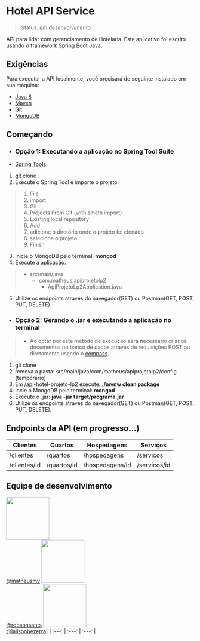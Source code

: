 # Hotel API Service

> Status: _em desenvolvimento._

API para lidar com gerenciamento de Hotelaria. Este aplicativo foi escrito usando o framework Spring Boot Java.

## Exigências

Para executar a API localmente, você precisará do seguinte instalado em sua máquina:

- [Java 8](https://www.oracle.com/technetwork/java/javase/downloads/jdk8-downloads-2133151.html)
- [Maven](https://maven.apache.org/download.cgi)
- [Git](https://git-scm.com/downloads)
- [MongoDB](https://www.mongodb.com/)

## Começando

- ### Opção 1: **Executando a aplicação no Spring Tool Suite**

- [Spring Tools](https://spring.io/tools)

1. git clone
2. Execute o Spring Tool e importe o projeto:

> 1. File
> 2. import
> 3. Git
> 4. Projects From Git (with smath import)
> 5. Existing local repository
> 6. Add
> 7. adicione o diretório onde o projeto foi clonado
> 8. selecione o projeto
> 9. Finish

3. Inicie o MongoDB pelo terminal: **mongod**
4. Execute a aplicação:

> - src/main/java
>   - com.matheus.apiprojetolp2
>     - ApiProjetoLp2Application.java

5. Utilize os endpoints através do navegador(GET) ou Postman(GET, POST, PUT, DELETE).

- ### Opção 2: **Gerando o .jar e executando a aplicação no terminal**

> - Ao optar por este método de execução será necessário criar os documentos no banco de dados através de requisições POST ou     diretamente usando o [compass](https://www.mongodb.com/products/compass).

1. git clone
2. remova a pasta: src/main/java/com/matheus/apiprojetolp2/config (temporário)
3. Em /api-hotel-projeto-lp2 execute: **./mvnw clean package**
4. Incie o MongoDB pelo terminal: **mongod**
5. Execute o .jar: **java -jar target/programa.jar**
6. Utilize os endpoints através do navegador(GET) ou Postman(GET, POST, PUT, DELETE).

## Endpoints da API (em progresso...)

| **Clientes** | **Quartos** | **Hospedagens** | **Serviços** |
|--------------|-------------|-----------------|--------------|
| /clientes    | /quartos    | /hospedagens    | /servicos    |
| /clientes/id | /quartos/id | /hospedagens/id | /servicos/id |

## Equipe de desenvolvimento

[<img src="https://avatars0.githubusercontent.com/u/51245188?s=460&v=4" width="115"><br><smal>@matheusmv</smal>](https://github.com/matheusmv)
[<img src="https://avatars2.githubusercontent.com/u/32533017?s=460&v=4" width="115"><br><smal>@robsonsants</smal>](https://github.com/robsonsants)
[<img src="https://avatars2.githubusercontent.com/u/55503643?s=460&v=4" width="115"><br><smal>@jailsonbezerra</smal>](https://github.com/jailsonbezerra)|
| :---: | :---: | :---: |
